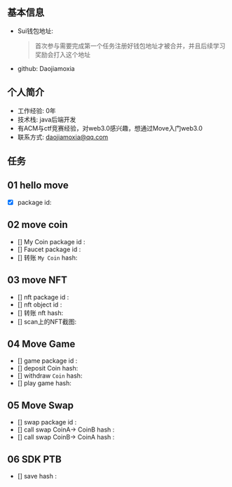 ## 基本信息

- Sui钱包地址: 
  
  > 首次参与需要完成第一个任务注册好钱包地址才被合并，并且后续学习奖励会打入这个地址

- github: Daojiamoxia

## 个人简介

- 工作经验: 0年
- 技术栈: java后端开发
- 有ACM与ctf竞赛经验，对web3.0感兴趣，想通过Move入门web3.0
- 联系方式: daojiamoxia@qq.com

## 任务

## 01 hello move

- [x] package id: 

## 02 move coin

* [] My Coin package id : 
* [] Faucet package id : 
* [] 转账 `My Coin` hash:

## 03 move NFT

- [] nft package id :
- [] nft object id : 
- [] 转账 nft  hash:
- [] scan上的NFT截图:



## 04 Move Game

- [] game package id :
- [] deposit Coin hash:
- [] withdraw `Coin` hash:
- [] play game hash:

## 05 Move Swap

- [] swap package id :
- [] call swap CoinA-> CoinB  hash :
- [] call swap CoinB-> CoinA  hash :

## 06 SDK PTB

- [] save hash :